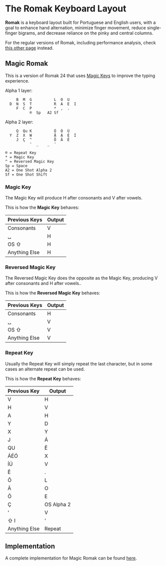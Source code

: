 # The Romak Keyboard Layout

**Romak** is a keyboard layout built for Portuguese and English users, with a goal to enhance hand alternation, minimize finger movement, reduce single-finger bigrams, and decrease reliance on the pinky and central columns.

For the regular versions of Romak, including performance analysis, check [this other page](README.md) instead.

## Magic Romak

This is a version of Romak 24 that uses [Magic Keys](https://github.com/Ikcelaks/keyboard_layouts/blob/main/magic_sturdy/magic_sturdy.md) to improve the typing experience.

Alpha 1 layer:

```
     B  M  G          L  O  U   
  D  N  S  T          R  A  E  I 
     F  C  P          *  ,  .   
           ®  Sp   A2 Sf
```

Alpha 2 layer:

```
     Q  Qu K          Ô  Ó  Ú
  Y  Z  X  W          Ã  Á  É  Í
     J  Ç  ^          Õ  Â  Ê
           '  _    _  '
```
```
® = Repeat Key
* = Magic Key
^ = Reversed Magic Key
Sp = Space
A2 = One Shot Alpha 2
Sf = One Shot Shift
```

### Magic Key

The Magic Key will produce H after consonants and V after vowels.

This is how the **Magic Key** behaves:

| Previous Keys | Output  | 
|---|---|
| Consonants | V |
| &blank; | H |
| OS &#8679; | H |
| Anything Else | H |

### Reversed Magic Key

The Reversed Magic Key does the opposite as the Magic Key, producing V after consonants and H after vowels..

This is how the **Reversed Magic Key** behaves:

| Previous Keys | Output  | 
|---|---|
| Consonants | H |
| &blank; | V |
| OS &#8679; | V |
| Anything Else | V |

### Repeat Key

Usually the Repeat Key will simply repeat the last character, but in some cases an alternate repeat can be used.

This is how the **Repeat Key** behaves:

| Previous Key | Output  |
|---|---|
| V | H |
| H | V |
| A | H |
| Y | D |
| X | Y |
| J | Á |
| QU | Ê |
| ÁÉÓ | X |
| ÍÚ | V |
| Ê | . |
| Ô | L |
| Ã | O |
| Õ | E |
| Ç | OS Alpha 2 |  
| ' | V |
| &#8679; I | ' |
| Anything Else | Repeat |

## Implementation

A complete implementation for Magic Romak can be found [here](https://github.com/rafaelromao/keyboards).
